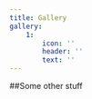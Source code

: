 ```yaml
---
title: Gallery
gallery:
    1:
        icon: ''
        header: ''
        text: ''
---
```


##Some other stuff